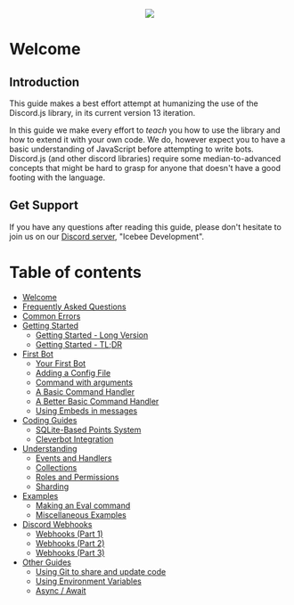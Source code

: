<p align="center"><a href="https://icebee.xyz"><img src="http://icebee.xyz/icebee.gif"></a></p>

# Welcome

## Introduction

This guide makes a best effort attempt at humanizing the use of the Discord.js library, in its current version 13 iteration.

In this guide we make every effort to _teach_ you how to use the library and how to extend it with your own code. We do, however expect you to have a basic understanding of JavaScript before attempting to write bots. Discord.js \(and other discord libraries\) require some median-to-advanced concepts that might be hard to grasp for anyone that doesn't have a good footing with the language.

## Get Support

If you have any questions after reading this guide, please don't hesitate to join us on our [Discord server](https://icebee.xyz/discord), "Icebee Development".

# Table of contents

* [Welcome](README.md)
* [Frequently Asked Questions](frequently-asked-questions.md)
* [Common Errors](common-errors.md)
* [Getting Started](getting-started/README.md)
  * [Getting Started - Long Version](getting-started/getting-started-long-version.md)
  * [Getting Started - TL;DR](getting-started/getting-started-tl-dr.md)
* [First Bot](first-bot/README.md)
  * [Your First Bot](first-bot/your-first-bot.md)
  * [Adding a Config File](first-bot/adding-a-config-file.md)
  * [Command with arguments](first-bot/command-with-arguments.md)
  * [A Basic Command Handler](first-bot/a-basic-command-handler.md)
  * [A Better Basic Command Handler](first-bot/better-basic-handler.md)
  * [Using Embeds in messages](first-bot/using-embeds-in-messages.md)
* [Coding Guides](coding-guides/README.md)
  * [SQLite-Based Points System](coding-guides/sqlite-based-points-system.md)
  * [Cleverbot Integration](coding-guides/cleverbot-integration.md)
* [Understanding](understanding/README.md)
  * [Events and Handlers](understanding/events-and-handlers.md)
  * [Collections](understanding/collections.md)
  * [Roles and Permissions](understanding/roles.md)
  * [Sharding](understanding/sharding.md)
* [Examples](examples/README.md)
  * [Making an Eval command](examples/making-an-eval-command.md)
  * [Miscellaneous Examples](examples/miscellaneous-examples.md)
* [Discord Webhooks](discord-webhooks/README.md)
  * [Webhooks \(Part 1\)](discord-webhooks/discord-webhooks-part-1.md)
  * [Webhooks \(Part 2\)](discord-webhooks/discord-webhooks-part-2.md)
  * [Webhooks \(Part 3\)](discord-webhooks/discord-webhooks-part-3.md)
* [Other Guides](other-guides/README.md)
  * [Using Git to share and update code](other-guides/using-git-to-share-and-update-code.md)
  * [Using Environment Variables](other-guides/env-files.md)
  * [Async / Await](other-guides/async-await.md)

